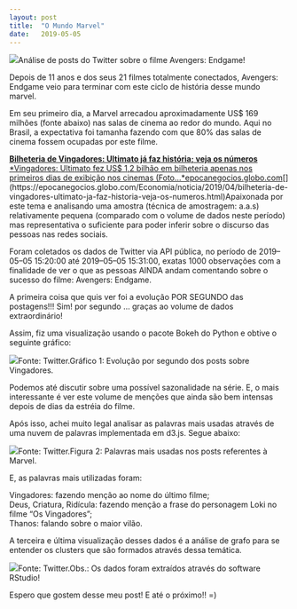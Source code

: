 ```yaml
---
layout:	post
title:	"O Mundo Marvel"
date:	2019-05-05
---
```


  ![](https://s3.wasabisys.com/psrandom/img/p/medium/1*jdmP3vlZcQKLfyoCA7oZdw.jpg)Análise de posts do Twitter sobre o filme Avengers: Endgame!

Depois de 11 anos e dos seus 21 filmes totalmente conectados, Avengers: Endgame veio para terminar com este ciclo de história desse mundo marvel.

Em seu primeiro dia, a Marvel arrecadou aproximadamente US$ 169 milhões (fonte abaixo) nas salas de cinema ao redor do mundo. Aqui no Brasil, a expectativa foi tamanha fazendo com que 80% das salas de cinema fossem ocupadas por este filme.

[**Bilheteria de Vingadores: Ultimato já faz história; veja os números**  
*Vingadores: Ultimato fez US$ 1,2 bilhão em bilheteria apenas nos primeiros dias de exibição nos cinemas (Foto…*epocanegocios.globo.com](https://epocanegocios.globo.com/Economia/noticia/2019/04/bilheteria-de-vingadores-ultimato-ja-faz-historia-veja-os-numeros.html "https://epocanegocios.globo.com/Economia/noticia/2019/04/bilheteria-de-vingadores-ultimato-ja-faz-historia-veja-os-numeros.html")[](https://epocanegocios.globo.com/Economia/noticia/2019/04/bilheteria-de-vingadores-ultimato-ja-faz-historia-veja-os-numeros.html)Apaixonada por este tema e analisando uma amostra (técnica de amostragem: a.a.s) relativamente pequena (comparado com o volume de dados neste período) mas representativa o suficiente para poder inferir sobre o discurso das pessoas nas redes sociais.

Foram coletados os dados de Twitter via API pública, no período de 2019–05–05 15:20:00 até 2019–05–05 15:31:00, exatas 1000 observações com a finalidade de ver o que as pessoas AINDA andam comentando sobre o sucesso do filme: Avengers: Endgame.

A primeira coisa que quis ver foi a evolução POR SEGUNDO das postagens!!! Sim! por segundo … graças ao volume de dados extraordinário!

Assim, fiz uma visualização usando o pacote Bokeh do Python e obtive o seguinte gráfico:

![](https://s3.wasabisys.com/psrandom/img/p/medium/1*PV0YKQAPlUj0hK1Xk4c7Tw.jpg)Fonte: Twitter.Gráfico 1: Evolução por segundo dos posts sobre Vingadores.

Podemos até discutir sobre uma possível sazonalidade na série. E, o mais interessante é ver este volume de menções que ainda são bem intensas depois de dias da estréia do filme.

Após isso, achei muito legal analisar as palavras mais usadas através de uma nuvem de palavras implementada em d3.js. Segue abaixo:

![](https://s3.wasabisys.com/psrandom/img/p/medium/1*mB75Hc41QCc4AXJ32KKmfQ.jpg)Fonte: Twitter.Figura 2: Palavras mais usadas nos posts referentes à Marvel.

E, as palavras mais utilizadas foram:

Vingadores: fazendo menção ao nome do último filme;  
Deus, Criatura, Ridícula: fazendo menção a frase do personagem Loki no filme “Os Vingadores”;  
Thanos: falando sobre o maior vilão.

A terceira e última visualização desses dados é a análise de grafo para se entender os clusters que são formados através dessa temática.

![](https://s3.wasabisys.com/psrandom/img/p/medium/1*NFGX7qabewynmNRpM717hw.jpg)Fonte: Twitter.Obs.: Os dados foram extraídos através do software RStudio!

Espero que gostem desse meu post! E até o próximo!! =)

  